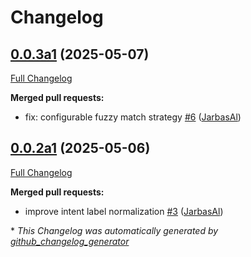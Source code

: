 # Changelog

## [0.0.3a1](https://github.com/TigreGotico/ovos-ollama-intent-pipeline-plugin/tree/0.0.3a1) (2025-05-07)

[Full Changelog](https://github.com/TigreGotico/ovos-ollama-intent-pipeline-plugin/compare/0.0.2a1...0.0.3a1)

**Merged pull requests:**

- fix: configurable fuzzy match strategy [\#6](https://github.com/TigreGotico/ovos-ollama-intent-pipeline-plugin/pull/6) ([JarbasAl](https://github.com/JarbasAl))

## [0.0.2a1](https://github.com/TigreGotico/ovos-ollama-intent-pipeline-plugin/tree/0.0.2a1) (2025-05-06)

[Full Changelog](https://github.com/TigreGotico/ovos-ollama-intent-pipeline-plugin/compare/0.0.1...0.0.2a1)

**Merged pull requests:**

- improve intent label normalization [\#3](https://github.com/TigreGotico/ovos-ollama-intent-pipeline-plugin/pull/3) ([JarbasAl](https://github.com/JarbasAl))



\* *This Changelog was automatically generated by [github_changelog_generator](https://github.com/github-changelog-generator/github-changelog-generator)*
